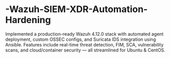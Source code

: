 # -Wazuh-SIEM-XDR-Automation-Hardening
Implemented a production-ready Wazuh 4.12.0 stack with automated agent deployment, custom OSSEC configs, and Suricata IDS integration using Ansible. Features include real-time threat detection, FIM, SCA, vulnerability scans, and cloud/container security — all streamlined for Ubuntu &amp; CentOS.
